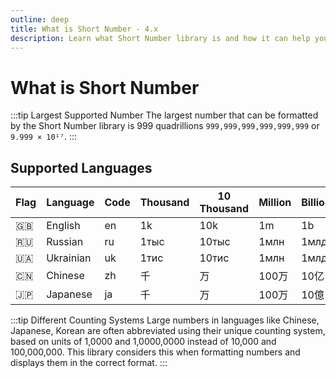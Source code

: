 ```yaml
---
outline: deep
title: What is Short Number - 4.x
description: Learn what Short Number library is and how it can help you format numbers into short, human-readable format
---
```


# What is Short Number

:::tip Largest Supported Number
The largest number that can be formatted by the Short Number library is 999 quadrillions `999,999,999,999,999,999` or `9.999 × 10¹⁷`.
:::

## Supported Languages
| Flag | Language  | Code | Thousand | 10 Thousand | Million | Billion | Trillion | Quadrillion |
| ---- | --------- | ---- | -------- | ----------- | ------- | ------- | -------- | ----------- |
| 🇬🇧    | English   | en   | 1k       | 10k         | 1m      | 1b      | 1t       | 1q          |
| 🇷🇺    | Russian   | ru   | 1тыс     | 10тыс       | 1млн    | 1млд    | 1трн     | 1квадр      |
| 🇺🇦    | Ukrainian | uk   | 1тис     | 10тис       | 1млн    | 1млд    | 1трн     | 1квадр      |
| 🇨🇳    | Chinese   | zh   | 千       | 万          | 100万   | 10亿    | 兆       | 京          |
| 🇯🇵    | Japanese  | ja   | 千       | 万          | 100万   | 10億    | 兆       | 京          |

:::tip Different Counting Systems
Large numbers in languages like Chinese, Japanese, Korean are often abbreviated using their unique counting system, based on units of 1,0000 and 1,0000,0000 instead of 10,000 and 100,000,000. This library considers this when formatting numbers and displays them in the correct format.
:::
